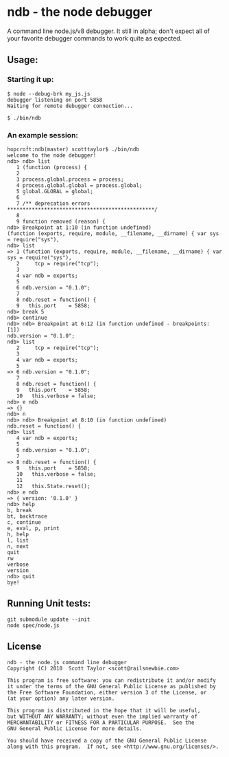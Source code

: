 
# ndb - the node debugger

A command line node.js/v8 debugger.  It still in alpha;
don't expect all of your favorite debugger commands to
work quite as expected.

## Usage:

### Starting it up:

    $ node --debug-brk my_js.js
    debugger listening on port 5858
    Waiting for remote debugger connection...

    $ ./bin/ndb

### An example session:

    hopcroft:ndb(master) scotttaylor$ ./bin/ndb
    welcome to the node debugger!
    ndb> ndb> list
       1 (function (process) {
       2
       3 process.global.process = process;
       4 process.global.global = process.global;
       5 global.GLOBAL = global;
       6
       7 /** deprecation errors ************************************************/
       8
       9 function removed (reason) {
    ndb> Breakpoint at 1:10 (in function undefined)
    (function (exports, require, module, __filename, __dirname) { var sys = require("sys"),
    ndb> list
    => 1 (function (exports, require, module, __filename, __dirname) { var sys = require("sys"),
       2     tcp = require("tcp");
       3
       4 var ndb = exports;
       5
       6 ndb.version = "0.1.0";
       7
       8 ndb.reset = function() {
       9   this.port    = 5858;
    ndb> break 5
    ndb> continue
    ndb> ndb> Breakpoint at 6:12 (in function undefined - breakpoints: [1])
    ndb.version = "0.1.0";
    ndb> list
       2     tcp = require("tcp");
       3
       4 var ndb = exports;
       5
    => 6 ndb.version = "0.1.0";
       7
       8 ndb.reset = function() {
       9   this.port    = 5858;
       10   this.verbose = false;
    ndb> e ndb
    => {}
    ndb> n
    ndb> ndb> Breakpoint at 8:10 (in function undefined)
    ndb.reset = function() {
    ndb> list
       4 var ndb = exports;
       5
       6 ndb.version = "0.1.0";
       7
    => 8 ndb.reset = function() {
       9   this.port    = 5858;
       10   this.verbose = false;
       11
       12   this.State.reset();
    ndb> e ndb
    => { version: '0.1.0' }
    ndb> help
    b, break
    bt, backtrace
    c, continue
    e, eval, p, print
    h, help
    l, list
    n, next
    quit
    rw
    verbose
    version
    ndb> quit
    bye!


## Running Unit tests:

    git submodule update --init
    node spec/node.js

## License

    ndb - the node.js command line debugger
    Copyright (C) 2010  Scott Taylor <scott@railsnewbie.com>

    This program is free software: you can redistribute it and/or modify
    it under the terms of the GNU General Public License as published by
    the Free Software Foundation, either version 3 of the License, or
    (at your option) any later version.

    This program is distributed in the hope that it will be useful,
    but WITHOUT ANY WARRANTY; without even the implied warranty of
    MERCHANTABILITY or FITNESS FOR A PARTICULAR PURPOSE.  See the
    GNU General Public License for more details.

    You should have received a copy of the GNU General Public License
    along with this program.  If not, see <http://www.gnu.org/licenses/>.
